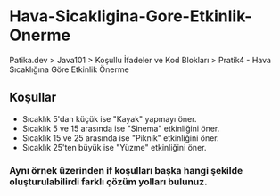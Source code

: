 # Hava-Sicakligina-Gore-Etkinlik-Onerme
Patika.dev > Java101 > Koşullu İfadeler ve Kod Blokları > Pratik4 - Hava Sıcaklığına Göre Etkinlik Önerme

## Koşullar
- Sıcaklık 5'dan küçük ise "Kayak" yapmayı öner.
- Sıcaklık 5 ve 15 arasında ise "Sinema" etkinliğini öner.
- Sıcaklık 15 ve 25 arasında ise "Piknik" etkinliğini öner.
- Sıcaklık 25'ten büyük ise "Yüzme" etkinliğini öner.
### Aynı örnek üzerinden if koşulları başka hangi şekilde oluşturulabilirdi farklı çözüm yolları bulunuz.

